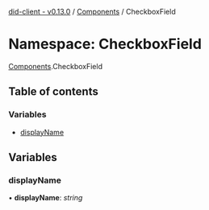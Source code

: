 [did-client - v0.13.0](../README.md) / [Components](components.md) / CheckboxField

# Namespace: CheckboxField

[Components](components.md).CheckboxField

## Table of contents

### Variables

- [displayName](components.checkboxfield.md#displayname)

## Variables

### displayName

• **displayName**: *string*
